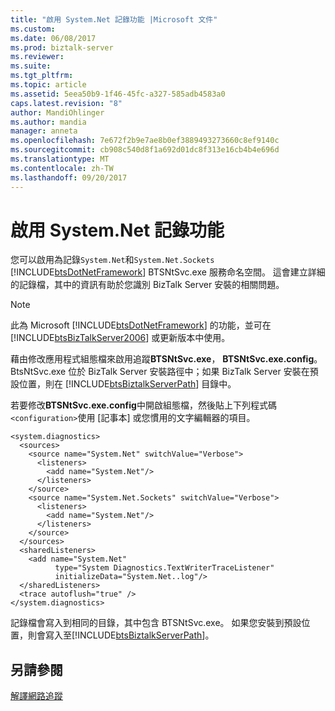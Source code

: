 ```yaml
---
title: "啟用 System.Net 記錄功能 |Microsoft 文件"
ms.custom: 
ms.date: 06/08/2017
ms.prod: biztalk-server
ms.reviewer: 
ms.suite: 
ms.tgt_pltfrm: 
ms.topic: article
ms.assetid: 5eea50b9-1f46-45fc-a327-585adb4583a0
caps.latest.revision: "8"
author: MandiOhlinger
ms.author: mandia
manager: anneta
ms.openlocfilehash: 7e672f2b9e7ae8b0ef3889493273660c8ef9140c
ms.sourcegitcommit: cb908c540d8f1a692d01dc8f313e16cb4b4e696d
ms.translationtype: MT
ms.contentlocale: zh-TW
ms.lasthandoff: 09/20/2017
---
```

# <a name="enabling-systemnet-logging"></a>啟用 System.Net 記錄功能
您可以啟用為記錄`System.Net`和`System.Net.Sockets` [!INCLUDE[btsDotNetFramework](../includes/btsdotnetframework-md.md)] BTSNtSvc.exe 服務命名空間。 這會建立詳細的記錄檔，其中的資訊有助於您識別 BizTalk Server 安裝的相關問題。  
  
> [!NOTE]
>  此為 Microsoft [!INCLUDE[btsDotNetFramework](../includes/btsdotnetframework-md.md)] 的功能，並可在 [!INCLUDE[btsBizTalkServer2006](../includes/btsbiztalkserver2006-md.md)] 或更新版本中使用。  
  
 藉由修改應用程式組態檔來啟用追蹤**BTSNtSvc.exe**， **BTSNtSvc.exe.config**。BtsNtSvc.exe 位於 BizTalk Server 安裝路徑中；如果 BizTalk Server 安裝在預設位置，則在 [!INCLUDE[btsBiztalkServerPath](../includes/btsbiztalkserverpath-md.md)] 目錄中。  
  
 若要修改**BTSNtSvc.exe.config**中開啟組態檔，然後貼上下列程式碼`<configuration>`使用 [記事本] 或您慣用的文字編輯器的項目。  
  
```  
<system.diagnostics>  
  <sources>  
    <source name="System.Net" switchValue="Verbose">  
      <listeners>  
        <add name="System.Net"/>  
      </listeners>  
    </source>  
    <source name="System.Net.Sockets" switchValue="Verbose">  
      <listeners>  
        <add name="System.Net"/>  
      </listeners>  
    </source>  
  </sources>  
  <sharedListeners>  
    <add name="System.Net"  
          type="System Diagnostics.TextWriterTraceListener"  
          initializeData="System.Net..log"/>  
  </sharedListeners>  
  <trace autoflush="true" />  
</system.diagnostics>  
```  
  
 記錄檔會寫入到相同的目錄，其中包含 BTSNtSvc.exe。 如果您安裝到預設位置，則會寫入至[!INCLUDE[btsBiztalkServerPath](../includes/btsbiztalkserverpath-md.md)]。  
  
## <a name="see-also"></a>另請參閱  
 [解譯網路追蹤](http://go.microsoft.com/fwlink/?LinkId=78679)